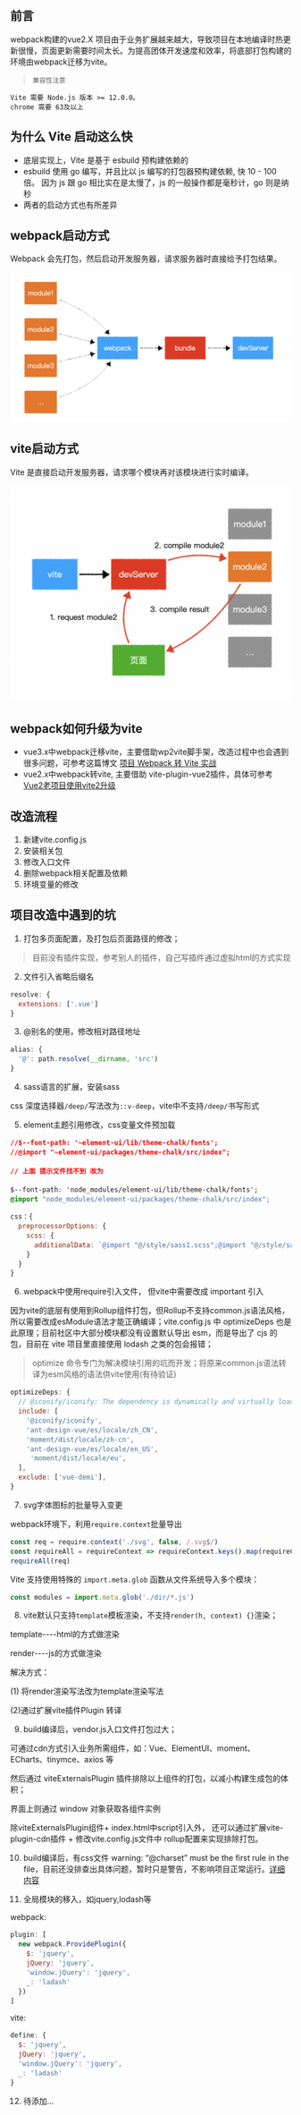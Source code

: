 ## 前言

webpack构建的vue2.X 项目由于业务扩展越来越大，导致项目在本地编译时热更新很慢，页面更新需要时间太长。为提高团体开发速度和效率，将底部打包构建的环境由webpack迁移为vite。

>     兼容性注意 
    Vite 需要 Node.js 版本 >= 12.0.0。
    chrome 需要 63及以上

## 为什么 Vite 启动这么快

- 底层实现上，Vite 是基于 esbuild 预构建依赖的
- esbuild 使用 go 编写，并且比以 js 编写的打包器预构建依赖, 快 10 - 100 倍。 因为 js 跟 go 相比实在是太慢了，js 的一般操作都是毫秒计，go 则是纳秒
- 两者的启动方式也有所差异

## webpack启动方式

Webpack 会先打包，然后启动开发服务器，请求服务器时直接给予打包结果。

![webpack.png](../assets/img/webpack.png)

## vite启动方式

Vite 是直接启动开发服务器，请求哪个模块再对该模块进行实时编译。

![vite.png](../assets/img/vite.png)

## webpack如何升级为vite

- vue3.x中webpack迁移vite，主要借助wp2vite脚手架，改造过程中也会遇到很多问题，可参考这篇博文 [项目 Webpack 转 Vite 实战](https://blog.csdn.net/qianyu6200430/article/details/117677574)
- vue2.x中webpack转vite, 主要借助 vite-plugin-vue2插件，具体可参考 [Vue2老项目使用vite2升级](https://juejin.cn/post/6997310696845213704)

## 改造流程
1. 新建vite.config.js
2. 安装相关包
3. 修改入口文件
4. 删除webpack相关配置及依赖
5. 环境变量的修改

## 项目改造中遇到的坑

1. 打包多页面配置，及打包后页面路径的修改；
 > 目前没有插件实现，参考别人的插件，自己写插件通过虚拟html的方式实现
2. 文件引入省略后缀名

```javascript
resolve: {
  extensions: ['.vue']
}
```
3. @别名的使用，修改相对路径地址

```javascript
alias: {
  '@': path.resolve(__dirname, 'src')
}
```
4. sass语言的扩展，安装sass

css 深度选择器`/deep/`写法改为`::v-deep`，vite中不支持`/deep/`书写形式

5. element主题引用修改，css变量文件预加载

```css
//$--font-path: '~element-ui/lib/theme-chalk/fonts';
//@import "~element-ui/packages/theme-chalk/src/index";

// 上面 提示文件找不到 改为

$--font-path: 'node_modules/element-ui/lib/theme-chalk/fonts';
@import "node_modules/element-ui/packages/theme-chalk/src/index";
```


```javascript
css：{
  preprocessorOptions: {
    scss: {
      additionalData: `@import "@/style/sass1.scss";@import "@/style/sass2.scss";`
    }
  }
}
```

6. webpack中使用require引入文件， 但vite中需要改成 important 引入

因为vite的底层有使用到Rollup组件打包，但Rollup不支持common.js语法风格，所以需要改成esModule语法才能正确编译；vite.config.js 中 optimizeDeps 也是此原理；目前社区中大部分模块都没有设置默认导出 esm，而是导出了 cjs 的包，目前在 vite 项目里直接使用 lodash 之类的包会报错；

> optimize 命令专门为解决模块引用的坑而开发；将原来common.js语法转译为esm风格的语法供vite使用(有待验证)

```javascript
optimizeDeps: {
  // @iconify/iconify: The dependency is dynamically and virtually loaded by @purge-icons/generated, so it needs to be specified explicitly
  include: [
    '@iconify/iconify',
    'ant-design-vue/es/locale/zh_CN',
    'moment/dist/locale/zh-cn',
    'ant-design-vue/es/locale/en_US',
     'moment/dist/locale/eu',
  ],
  exclude: ['vue-demi'],
}
```

7. svg字体图标的批量导入变更

webpack环境下，利用`require.context`批量导出

```javascript
const req = require.context('./svg', false, /.svg$/)
const requireAll = requireContext => requireContext.keys().map(requireContext)
requireAll(req)
```

Vite 支持使用特殊的 `import.meta.glob` 函数从文件系统导入多个模块：

```javascript
const modules = import.meta.glob('./dir/*.js')
```

8. vite默认只支持`template`模板渲染，不支持`render(h, context) {}`渲染；

template----html的方式做渲染

render----js的方式做渲染

解决方式： 

(1) 将render渲染写法改为template渲染写法

(2)通过扩展vite插件Plugin 转译

9. build编译后，vendor.js入口文件打包过大；

可通过cdn方式引入业务所需组件，如：Vue、ElementUI、moment、ECharts、tinymce、axios 等

然后通过 viteExternalsPlugin 插件排除以上组件的打包，以减小构建生成包的体积；

界面上则通过 window 对象获取各组件实例

除viteExternalsPlugin组件+ index.html中script引入外， 还可以通过扩展vite-plugin-cdn插件 + 修改vite.config.js文件中 rollup配置来实现排除打包。

10. build编译后，有css文件 warning: “@charset” must be the first rule in the file，目前还没排查出具体问题，暂时只是警告，不影响项目正常运行。[详细内容 ](https://github.com/element-plus/element-plus/issues/3219)

11. 全局模块的移入，如jquery,lodash等

webpack: 

```javascript
plugin: [
  new webpack.ProvidePlugin({
    $: 'jquery',
    jQuery: 'jquery',
    'window.jQuery': 'jquery',
    _: 'ladash'
  })
]
```

vite: 

```javascript
define: {
  $: 'jquery',
  jQuery: 'jquery',
  'window.jQuery': 'jquery',
  _: 'ladash'
}
```

12. 待添加...

